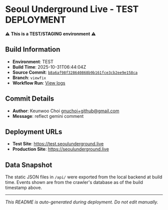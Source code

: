 # Seoul Underground Live - TEST DEPLOYMENT

⚠️ **This is a TEST/STAGING environment** ⚠️

## Build Information

- **Environment**: TEST
- **Build Time**: 2025-10-31T06:44:04Z
- **Source Commit**: [`b8a6af98f328640868b9b161fce3cb2ee9e158ca`](https://github.com/keunwoochoi/seoulunderground.live/commit/b8a6af98f328640868b9b161fce3cb2ee9e158ca)
- **Branch**: `viewfix`
- **Workflow Run**: [View logs](https://github.com/keunwoochoi/seoulunderground.live/actions/runs/18964958919)

## Commit Details

- **Author**: Keunwoo Choi <gnuchoi+github@gmail.com>
- **Message**: reflect gemini comment

## Deployment URLs

- **Test Site**: https://test.seoulunderground.live
- **Production Site**: https://seoulunderground.live

## Data Snapshot

The static JSON files in `/api/` were exported from the local backend at build time.
Events shown are from the crawler's database as of the build timestamp above.

---

*This README is auto-generated during deployment. Do not edit manually.*

